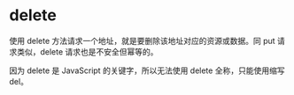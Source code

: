 # delete

使用 delete 方法请求一个地址，就是要删除该地址对应的资源或数据。同 put 请求类似，delete 请求也是不安全但幂等的。

因为 delete 是 JavaScript 的关键字，所以无法使用 delete 全称，只能使用缩写 del。

